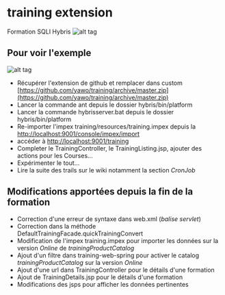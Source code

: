 # training extension
Formation SQLI Hybris
![alt tag](https://www.diigo.com/file/image/qpqbbrrzcqeqbrdrozbrcseccd/SQLI+Hybris+Training+Extension+-+Homepage.jpg)
## Pour voir l'exemple
![alt tag](https://www.diigo.com/file/image/qpqbbrrzcqeqbrbobzbrcsecbq/SQLI+Hybris+Training+Extension+-+PDP.jpg)
* Récupérer l'extension de github et remplacer dans custom [https://github.com/yawo/training/archive/master.zip](https://github.com/yawo/training/archive/master.zip)
* Lancer la commande ant depuis le dossier hybris/bin/platform 
* Lancer la commande hybrisserver.bat depuis le dossier hybris/bin/platform
* Re-importer l'impex training/resources/training.impex depuis la [http://localhost:9001/console/impex/import](http://localhost:9001/console/impex/import)
* accéder à [http://localhost:9001/training](http://localhost:9001/training)
* Completer le TrainingController, le TrainingListing.jsp, ajouter des actions pour les Courses...
* Expérimenter le tout...
* Lire la suite des trails sur le wiki notamment la section *CronJob*


## Modifications apportées depuis la fin de la formation
* Correction d'une erreur de syntaxe dans web.xml (_balise servlet_)
* Correction dans la méthode DefaultTrainingFacade.quickTrainingConvert
* Modification de l'impex training.impex pour importer les données sur la version *Online* de *trainingProductCatalog*
* Ajout d'un filtre dans training-web-spring pour activer le catalog *trainingProductCatalog* sur la version *Online*
* Ajout d'une url dans TrainingController pour le détails d'une formation
* Ajout de TrainingDetails.jsp pour le détails d'une formation
* Modifications des jsps pour afficher les données pertinentes